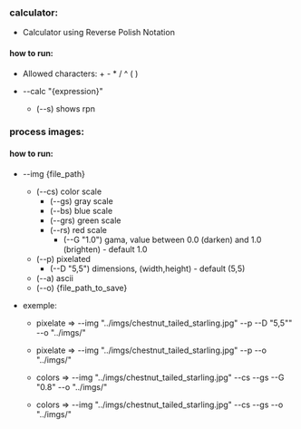 ### calculator:
- Calculator using Reverse Polish Notation
#### how to run:
- Allowed characters: + - * / ^ ( )

- --calc "{expression}"
    - (--s) shows rpn 

### process images:
#### how to run:
- --img {file_path}
    - (--cs) color scale 
        - (--gs) gray scale 
        - (--bs) blue scale 
        - (--grs) green scale 
        - (--rs) red scale
            - (--G "1.0") gama, value between 0.0 (darken) and 1.0 (brighten) - default 1.0
    - (--p) pixelated 
        - (--D "5,5") dimensions, (width,height) - default (5,5)
    - (--a) ascii
    - (--o) {file_path_to_save}

- exemple: 
    - pixelate => --img "../imgs/chestnut_tailed_starling.jpg" --p --D  "5,5"" --o "../imgs/"
    - pixelate => --img "../imgs/chestnut_tailed_starling.jpg" --p  --o "../imgs/"

    - colors => --img "../imgs/chestnut_tailed_starling.jpg" --cs --gs --G "0.8" --o "../imgs/"
    - colors => --img "../imgs/chestnut_tailed_starling.jpg" --cs --gs --o "../imgs/"
 